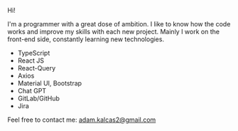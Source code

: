 Hi!

I'm a programmer with a great dose of ambition.
I like to know how the code works and improve my skills with each new project. 
Mainly I work on the front-end side, constantly learning new technologies.

  - TypeScript
  - React JS 
  - React-Query
  - Axios
  - Material UI, Bootstrap
  - Chat GPT
  - GitLab/GitHub
  - Jira

Feel free to contact me:
adam.kalcas2@gmail.com


  
